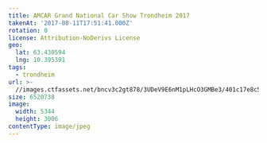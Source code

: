 ```yaml
---
title: AMCAR Grand National Car Show Trondheim 2017
takenAt: '2017-08-11T17:51:41.000Z'
rotation: 0
license: Attribution-NoDerivs License
geo:
  lat: 63.430594
  lng: 10.395391
tags:
  - trondheim
url: >-
  //images.ctfassets.net/bncv3c2gt878/3UDeV9E6nM1pLHcO3GMBe3/401c17e8c59bb9e1ee3adf1730579d52/amcar-grand-national-car-show-trondheim-2017_36371006841_o
size: 6520738
image:
  width: 5344
  height: 3006
contentType: image/jpeg
---
```


